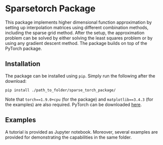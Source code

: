 # Sparsetorch Package
This package implements higher dimensional function approximation by setting up interpolation matrices using different combination methods, including the sparse grid method. After the setup, the approximation problem can be solved by either solving the least squares problem or by using any gradient descent method. The package builds on top of the PyTorch package.

## Installation
The package can be installed using `pip`. Simply run the following after the download:
```
pip install ./path_to_folder/sparse_torch_package/
```
Note that `torch==1.9.0+cpu` (for the package) and `matplotlib==3.4.3` (for the examples) are also required.
PyTorch can be downloaded [here](https://pytorch.org/get-started/locally/).

## Examples
A tutorial is provided as Jupyter notebook. Moreover, several examples are provided for demonstrating the capabilities in the same folder.